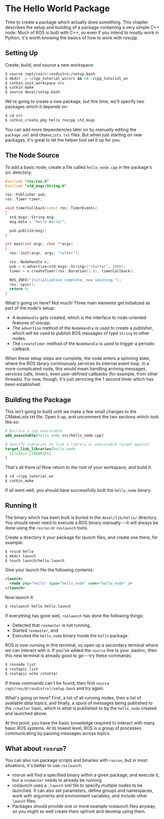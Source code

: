 The Hello World Package
=======================

Time to create a package which actually does something. This chapter describes the setup and building of a package containing a very simple C++ node. Much of ROS is built with C++, so even if you intend to mostly work in Python, it's worth knowing the basics of how to work with roscpp.

Setting Up
----------

Create, build, and source a new workspace:

~~~bash
$ source /opt/ros/@(rosdistro)/setup.bash
$ mkdir -p ~/cpp_tutorial_ws/src && cd ~/cpp_tutorial_ws
$ catkin_init_workspace src
$ catkin_make
$ source devel/setup.bash
~~~

We're going to create a new package, but this time, we'll specify two packages which it depends on:

~~~bash
$ cd src
$ catkin_create_pkg hello roscpp std_msgs
~~~

You can add more dependencies later on by manually editing the `package.xml` and `CMakeLists.txt` files. But when just starting on new packages, it's great to let the helper tool set it up for you.

The Node Source
---------------

To add a basic node, create a file called `hello_node.cpp` in the package's src directory:

~~~Cpp
#include "ros/ros.h"
#include "std_msgs/String.h"

ros::Publisher pub;
ros::Timer timer;

void timerCallback(const ros::TimerEvent&)
{
  std_msgs::String msg;
  msg.data = "Hello World!";

  pub.publish(msg);
}

int main(int argc, char **argv)
{
  ros::init(argc, argv, "talker");

  ros::NodeHandle n;
  pub = n.advertise<std_msgs::String>("chatter", 1000);
  timer = n.createTimer(ros::Duration(1.0), timerCallback);

  ROS_INFO("Initialization complete, now spinning.");
  ros::spin();
  return 0;
}
~~~

What's going on here? Not much! Three main elements get initialized as part of the node's setup:

* A `NodeHandle` gets created, which is the interface to node-oriented features of roscpp.
* The `advertise` method of the `NodeHandle` is used to create a publisher, which will be used to publish ROS messages of type `String` to other nodes.
* The `createTimer` method of the `NodeHandle` is used to trigger a periodic callback.

When these setup steps are complete, the node enters a spinning state, where the ROS library continuously services its internal event loop. In a more complicated node, this would mean handling arriving messages, services calls, timers, even user-defined callbacks (for example, from other threads). For now, though, it's just servicing the 1 second timer which has been established.

Building the Package
--------------------

This isn't going to build until we make a few small changes to the CMakeLists.txt file. Open it up, and uncomment the two sections which look like so:

~~~Cmake
# Declare a cpp executable
add_executable(hello_node src/hello_node.cpp)

# Specify libraries to link a library or executable target against
target_link_libraries(hello_node
  ${catkin_LIBRARIES}
)
~~~

That's all there is! Now return to the root of your workspace, and build it:

~~~bash
$ cd ~/cpp_tutorial_ws
$ catkin_make
~~~

If all went well, you should have successfully built the `hello_node` binary.

Running It
----------

The binary which has been built is buried in the `devel/lib/hello/` directory. You should never need to execute a ROS binary manually---it will always be done using the `rosrun` or `roslaunch` tools.

Create a directory it your package for launch files, and create one there, for example:

~~~bash
$ roscd hello
$ mkdir launch
$ touch launch/hello.launch
~~~

Give your launch file the following contents:

~~~xml
<launch>
  <node pkg="hello" type="hello_node" name="hello_node" />
</launch>
~~~

Now launch it:

~~~bash
$ roslaunch hello hello.launch
~~~

If everything has gone well, `roslaunch` has done the following things:

* Detected that `rosmaster` is not running,
* Started `rosmaster`, and
* Executed the `hello_node` binary inside the `hello` package.

ROS is now running in this terminal, so open up a secondary terminal where we can interact with it. If you've added the `source` line to your .bashrc, then this new terminal is already good to go---try these commands:

~~~bash
$ rosnode list
$ rostopic list
$ rostopic echo /chatter
~~~

If these commands can't be found, then first `source /opt/ros/@(rosdistro)/setup.bash` and try again.

What's going on here? First, a list of all running nodes, then a list of available data topics, and finally, a spool of messages being published to the `/chatter` topic, which is what is published-to by the `hello_node` created and launched above.

At this point, you have the basic knowledge required to interact with many basic ROS systems. At its lowest level, ROS is a group of processes communicating by passing messages across topics. 

What about `rosrun`?
--------------------

You can also run package scripts and binaries with `rosrun`, but in most situations, it's better to use `roslaunch`:

* rosrun will find a specified binary within a given package, and execute it, but a `rosmaster` needs to already be running.
* roslaunch uses a `.launch` xml file to specify multiple nodes to be launched. It can also set parameters, define groups and namespaces, work with arguments and environment variables, and include other `launch` files.
* Packages should provide one or more example roslaunch files anyway, so you might as well create them upfront and develop using them.
